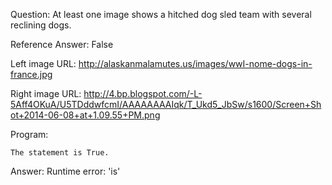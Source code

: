 Question: At least one image shows a hitched dog sled team with several reclining dogs.

Reference Answer: False

Left image URL: http://alaskanmalamutes.us/images/wwI-nome-dogs-in-france.jpg

Right image URL: http://4.bp.blogspot.com/-L-5Aff4OKuA/U5TDddwfcmI/AAAAAAAAIqk/T_Ukd5_JbSw/s1600/Screen+Shot+2014-06-08+at+1.09.55+PM.png

Program:

```
The statement is True.
```
Answer: Runtime error: 'is'

